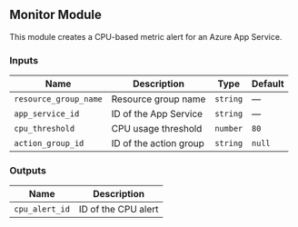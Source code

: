 ## Monitor Module

This module creates a CPU-based metric alert for an Azure App Service.

### Inputs

| Name | Description | Type | Default |
|------|-------------|------|---------|
| `resource_group_name` | Resource group name | `string` | — |
| `app_service_id` | ID of the App Service | `string` | — |
| `cpu_threshold` | CPU usage threshold | `number` | `80` |
| `action_group_id` | ID of the action group | `string` | `null` |

### Outputs

| Name | Description |
|------|-------------|
| `cpu_alert_id` | ID of the CPU alert |
